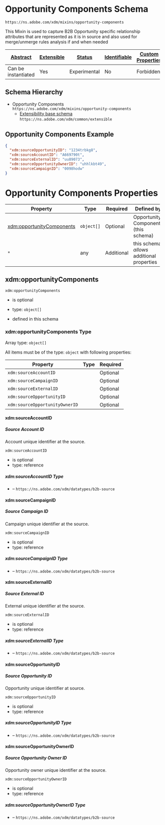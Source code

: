 
# Opportunity Components Schema

```
https://ns.adobe.com/xdm/mixins/opportunity-components
```

This Mixin is used to capture B2B Opportunity specific relationship attributes that are represented as it is in source and also used for merge/unmerge rules analysis if and when needed 

| [Abstract](../../../abstract.md) | [Extensible](../../../extensions.md) | [Status](../../../status.md) | [Identifiable](../../../id.md) | [Custom Properties](../../../extensions.md) | [Additional Properties](../../../extensions.md) | Defined In |
|----------------------------------|--------------------------------------|------------------------------|--------------------------------|---------------------------------------------|-------------------------------------------------|------------|
| Can be instantiated | Yes | Experimental | No | Forbidden | Permitted | [mixins/opportunity/opportunity-components.schema.json](mixins/opportunity/opportunity-components.schema.json) |
## Schema Hierarchy

* Opportunity Components `https://ns.adobe.com/xdm/mixins/opportunity-components`
  * [Extensibility base schema](../../datatypes/extensible.schema.md) `https://ns.adobe.com/xdm/common/extensible`


## Opportunity Components Example
```json
{
  "xdm:sourceOpportunityID": "1234trbkg8",
  "xdm:sourceAccountID": "A669790t",
  "xdm:sourceExternalID": "uu89073",
  "xdm:sourceOpportunityOwnerID": "uhhlkbt49",
  "xdm:sourceCampaignID": "0098hodw"
}
```

# Opportunity Components Properties

| Property | Type | Required | Defined by |
|----------|------|----------|------------|
| [xdm:opportunityComponents](#xdmopportunitycomponents) | `object[]` | Optional | Opportunity Components (this schema) |
| `*` | any | Additional | this schema *allows* additional properties |

## xdm:opportunityComponents


`xdm:opportunityComponents`
* is optional
* type: `object[]`

* defined in this schema

### xdm:opportunityComponents Type


Array type: `object[]`

All items must be of the type:
`object` with following properties:


| Property | Type | Required |
|----------|------|----------|
| `xdm:sourceAccountID`|  | Optional |
| `xdm:sourceCampaignID`|  | Optional |
| `xdm:sourceExternalID`|  | Optional |
| `xdm:sourceOpportunityID`|  | Optional |
| `xdm:sourceOpportunityOwnerID`|  | Optional |



#### xdm:sourceAccountID
##### Source Account ID

Account unique identifier at the source.

`xdm:sourceAccountID`
* is optional
* type: reference

##### xdm:sourceAccountID Type


* []() – `https://ns.adobe.com/xdm/datatypes/b2b-source`







#### xdm:sourceCampaignID
##### Source Campaign ID

Campaign unique identifier at the source.

`xdm:sourceCampaignID`
* is optional
* type: reference

##### xdm:sourceCampaignID Type


* []() – `https://ns.adobe.com/xdm/datatypes/b2b-source`







#### xdm:sourceExternalID
##### Source External ID

External unique identifier at the source.

`xdm:sourceExternalID`
* is optional
* type: reference

##### xdm:sourceExternalID Type


* []() – `https://ns.adobe.com/xdm/datatypes/b2b-source`







#### xdm:sourceOpportunityID
##### Source Opportunity ID

Opportunity unique identifier at source.

`xdm:sourceOpportunityID`
* is optional
* type: reference

##### xdm:sourceOpportunityID Type


* []() – `https://ns.adobe.com/xdm/datatypes/b2b-source`







#### xdm:sourceOpportunityOwnerID
##### Source Opportunity Owner ID

Opportunity owner unique identifier at the source.

`xdm:sourceOpportunityOwnerID`
* is optional
* type: reference

##### xdm:sourceOpportunityOwnerID Type


* []() – `https://ns.adobe.com/xdm/datatypes/b2b-source`











